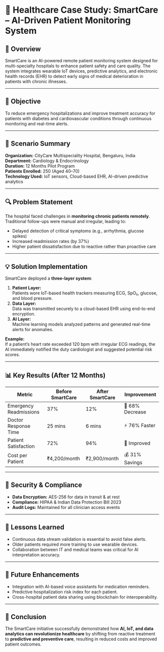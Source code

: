 # 🏥 Healthcare Case Study: SmartCare – AI-Driven Patient Monitoring System

## 📘 Overview
SmartCare is an AI-powered remote patient monitoring system designed for multi-specialty hospitals to enhance patient safety and care quality. The system integrates wearable IoT devices, predictive analytics, and electronic health records (EHR) to detect early signs of medical deterioration in patients with chronic illnesses.

---

## 🎯 Objective
To reduce emergency hospitalizations and improve treatment accuracy for patients with diabetes and cardiovascular conditions through continuous monitoring and real-time alerts.

---

## 🧠 Scenario Summary
**Organization:** CityCare Multispeciality Hospital, Bengaluru, India  
**Department:** Cardiology & Endocrinology  
**Duration:** 12 Months Pilot Program  
**Patients Enrolled:** 250 (Aged 40–70)  
**Technology Used:** IoT sensors, Cloud-based EHR, AI-driven predictive analytics  

---

## 🔍 Problem Statement
The hospital faced challenges in **monitoring chronic patients remotely**. Traditional follow-ups were manual and irregular, leading to:
- Delayed detection of critical symptoms (e.g., arrhythmia, glucose spikes)
- Increased readmission rates (by 37%)
- Higher patient dissatisfaction due to reactive rather than proactive care

---

## 💡 Solution Implementation
SmartCare deployed a **three-layer system**:
1. **Patient Layer:**  
   Patients wore IoT-based health trackers measuring ECG, SpO₂, glucose, and blood pressure.  
2. **Data Layer:**  
   Data was transmitted securely to a cloud-based EHR using end-to-end encryption.  
3. **AI Layer:**  
   Machine learning models analyzed patterns and generated real-time alerts for anomalies.

**Example:**  
If a patient’s heart rate exceeded 120 bpm with irregular ECG readings, the AI immediately notified the duty cardiologist and suggested potential risk scores.

---

## 📊 Key Results (After 12 Months)
| Metric | Before SmartCare | After SmartCare | Improvement |
|---------|------------------|----------------|--------------|
| Emergency Readmissions | 37% | 12% | 🔽 68% Decrease |
| Doctor Response Time | 25 mins | 6 mins | ⚡ 76% Faster |
| Patient Satisfaction | 72% | 94% | 🌟 Improved |
| Cost per Patient | ₹4,200/month | ₹2,900/month | 💰 31% Savings |

---

## 🔐 Security & Compliance
- **Data Encryption:** AES-256 for data in transit & at rest  
- **Compliance:** HIPAA & Indian Data Protection Bill 2023  
- **Audit Logs:** Maintained for all clinician access events  

---

## 🧾 Lessons Learned
- Continuous data stream validation is essential to avoid false alerts.
- Older patients required more training to use wearable devices.
- Collaboration between IT and medical teams was critical for AI interpretation accuracy.

---

## 🚀 Future Enhancements
- Integration with AI-based voice assistants for medication reminders.  
- Predictive hospitalization risk index for each patient.  
- Cross-hospital patient data sharing using blockchain for interoperability.  

---

## 🏁 Conclusion
The SmartCare initiative successfully demonstrated how **AI, IoT, and data analytics can revolutionize healthcare** by shifting from reactive treatment to **predictive and preventive care**, resulting in reduced costs and improved patient outcomes.
